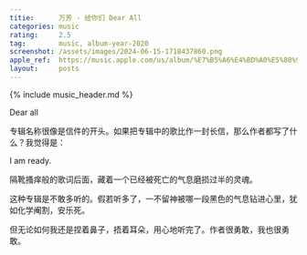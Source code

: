 ```yaml
---
titie:      万芳 - 给你们 Dear All
categories: music
rating:     2.5
tag:        music, album-year-2020
screenshot: /assets/images/2024-06-15-1718437860.png
apple_ref:  https://music.apple.com/us/album/%E7%B5%A6%E4%BD%A0%E5%80%91/1530364257
layout:     posts
---
```

{% include music_header.md %}

Dear all

专辑名称很像是信件的开头。如果把专辑中的歌比作一封长信，那么作者都写了什么？我觉得是：

I am ready.

隔靴搔痒般的歌词后面，藏着一个已经被死亡的气息磨损过半的灵魂。

这种专辑是不敢多听的。假若听多了，一不留神被哪一段黑色的气息钻进心里，犹如化学阉割，安乐死。

但无论如何我还是捏着鼻子，捂着耳朵，用心地听完了。作者很勇敢，我也很勇敢。